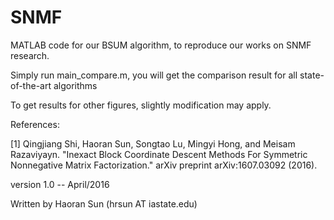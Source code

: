 # SNMF

MATLAB code for our BSUM algorithm, to reproduce our works on SNMF research.

Simply run main_compare.m, you will get the comparison result for all state-of-the-art algorithms

To get results for other figures, slightly modification may apply.

References:

[1] Qingjiang Shi, Haoran Sun, Songtao Lu, Mingyi Hong, and Meisam Razaviyayn. 
   "Inexact Block Coordinate Descent Methods For Symmetric Nonnegative Matrix Factorization." 
   arXiv preprint arXiv:1607.03092 (2016).

version 1.0 -- April/2016

Written by Haoran Sun (hrsun AT iastate.edu)
